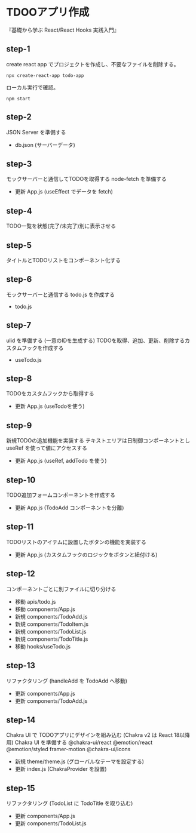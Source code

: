 # TDOOアプリ作成
『基礎から学ぶ React/React Hooks 実践入門』

## step-1
create react app でプロジェクトを作成し、不要なファイルを削除する。
```
npx create-react-app todo-app
```
ローカル実行で確認。
```
npm start
```

## step-2
JSON Server を準備する
- db.json (サーバーデータ)

## step-3
モックサーバーと通信してTODOを取得する
node-fetch を準備する
- 更新 App.js (useEffect でデータを fetch)

## step-4
TODO一覧を状態(完了/未完了)別に表示させる

## step-5
タイトルとTODOリストをコンポーネント化する

## step-6
モックサーバーと通信する todo.js を作成する
- todo.js

## step-7
ulid を準備する (一意のIDを生成する)
TODOを取得、追加、更新、削除するカスタムフックを作成する
- useTodo.js

## step-8
TODOをカスタムフックから取得する
- 更新 App.js (useTodoを使う)

## step-9
新規TODOの追加機能を実装する
テキストエリアは日制御コンポーネントとし useRef を使って値にアクセスする
- 更新 App.js (useRef, addTodo を使う)

## step-10
TODO追加フォームコンポーネントを作成する
- 更新 App.js (TodoAdd コンポーネントを分離)

## step-11
TODOリストのアイテムに設置したボタンの機能を実装する
- 更新 App.js (カスタムフックのロジックをボタンと紐付ける)

## step-12
コンポーネントごとに別ファイルに切り分ける
- 移動 apis/todo.js
- 移動 components/App.js
- 新規 components/TodoAdd.js
- 新規 components/TodoItem.js
- 新規 components/TodoList.js
- 新規 components/TodoTitle.js
- 移動 hooks/useTodo.js

## step-13
リファクタリング (handleAdd を TodoAdd へ移動)
- 更新 components/App.js
- 更新 components/TodoAdd.js

## step-14
Chakra UI で TODOアプリにデザインを組み込む
(Chakra v2 は React 18以降用)
Chakra UI を準備する
  @chakra-ui/react @emotion/react @emotion/styled framer-motion @chakra-ui/icons
- 新規 theme/theme.js (グローバルなテーマを設定する)
- 更新 index.js (ChakraProvider を設置)

## step-15
リファクタリング (TodoList に TodoTitle を取り込む)
- 更新 components/App.js
- 更新 components/TodoList.js
